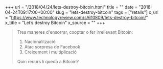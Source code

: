 +++
url = "/2018/04/24/lets-destroy-bitcoin.html"
title = ""
date = "2018-04-24T09:17:00+00:00"
slug = "lets-destroy-bitcoin"
tags = ["retalls"]
x_url = "https://www.technologyreview.com/s/610809/lets-destroy-bitcoin/"
x_title = "Let’s destroy Bitcoin"
x_source = ""
+++


> Tres maneres d'ensorrar, cooptar o fer irrellevant Bitcoin:
>
> 1. Nacionalització
> 2. Atac sorpresa de Facebook
> 3. Creixement i multiplicació
> 
> Quin recurs li queda a Bitcoin?

